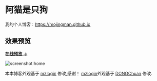 # 阿猫是只狗

我的个人博客：<https://mojingman.github.io>


## 效果预览

**[在线预览 &rarr;](https://mojingman.github.io)**

![screenshot home](https://mojingman.github.io/assets/images/screenshots/home.png)


本本博客外观基于 [mzlogin](https://mazhuang.org) 修改,感谢！
[mzlogin](https://mazhuang.org)外观基于 [DONGChuan](https://dongchuan.github.io) 修改.

[1]: https://github.com/mzlogin/chinese-copywriting-guidelines
[2]: https://help.github.com/articles/setting-up-your-pages-site-locally-with-jekyll/
[3]: https://github.com/mzlogin/mzlogin.github.io/issues/2
